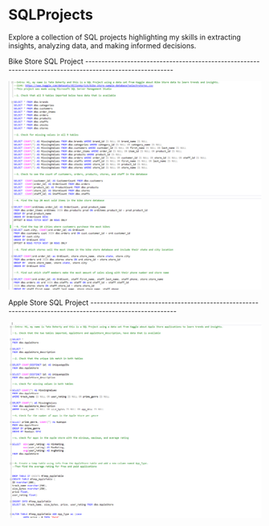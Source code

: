# SQLProjects
Explore a collection of SQL projects highlighting my skills in extracting insights, analyzing data, and making informed decisions.

Bike Store SQL Project ---------------------------------------------------------------------------------------------------------

![](BikeStoreSQLCodeImage.png)

Apple Store SQL Project --------------------------------------------------------------------------------------------------------

![](SQLActualAppleStoreImage.png)
